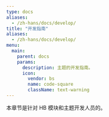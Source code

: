 ```yaml
---
type: docs
aliases:
  - /zh-hans/docs/develop/
title: "开发指南"
aliases:
  - /zh-hans/docs/develop/
menu:
  main:
    parent: docs
    params:
      description: 主题的开发指南。
      icon:
        vendor: bs
        name: code-square
        className: text-warning
---
```


本章节是针对 HB 模块和主题开发人员的。

<!--more-->
